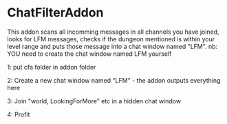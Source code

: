 # ChatFilterAddon

This addon scans all incomming messages in all channels you have joined, looks for LFM messages, checks if the dungeon mentioned is within your level range and puts those message into a chat window named "LFM". nb: YOU need to create the chat window named LFM yourself

1: put cfa folder in addon folder

2: Create a new chat window named "LFM" - the addon outputs everything here

3: Join "world, LookingForMore" etc in a hidden chat window

4: Profit
